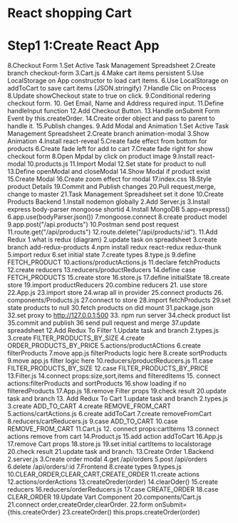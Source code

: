 # React shopping Cart
# Step1 1:Create React App
8.Checkout Form
   1.Set Active Task  Management Spreadsheet
   2.Create branch checkout-form
   3.Cart.js
   4.Make cart items persistent
   5.Use LocalStorage on App constructor to load cart items.
   6.Use LocalStorage on addToCart to save cart items (JSON.stringify)
   7.Handle Clic on Process
   8.Update showCheckout state to true on click.
   9.Conditional redering checkout form.
   10. Get Email, Name and Address required input.
   11.Define handleInput function
   12.Add Checkout Button.
   13.Handle onSubmit Form Event by this.createOrder.
   14.Create order object and pass to parent to handle it.
   15.Publish changes.
9.Add Modal and Animation
   1.Set Active Task  Management Spreadsheet
   2.Create branch animation-modal
   3.Show Animation
   4.Install react-reveal
   5.Create fade effect from bottom for products
   6.Create fade left for add to cart
   7.Create fade right for show checkout form
   8.Open Mpdal by click on product image
   9.Install react-modal
   10.products.js
   11.Import Modal
   12.Set state for product to null
   13.Define openModal and closeModal
   14.Show Modal if product exist
   15.Create Modal
   16.Create zoom effect for modal
   17.index.css
   18.Style product Details
   19.Commit and Publish changes
   20.Pull request,merge, change to master
   21.Task Management Spreadsheet set it done
 10.Create Products Backend
    1.Install nodemon globally
    2.Add Server.js
    3.Install express body-parser mongoose shortid
    4.Install MongoDB
    5.app=express()
    6.app.use(bodyParser.json())
    7.mongoose.connect
    8.create product model
    9.app.post("/api.products")
    10.Postman send post request
    11.route.get("/api/products")
    12.route.delete("/api/products/:id").
11.Add Redux
    1.what is redux (diagram)
    2.update task on spreadsheet
    3.create branch add-redux-products
    4.npm install redux react-redux redux-thunk
    5.import redux
    6.set initial state
    7.create types
    8.type.js
    9.define FETCH_PRODUCT
    10.actions/productActions.js
    11.declare fetchProducts
    12.create reducers
    13.reducers/productReducers
    14.define case FETCH_PRODUCTS
    15.create store
    16.store.js
    17.define initialState
    18.create store
    19.import productReducers
    20.combine reducers
    21. use store
    22.App.js
    23.import store
    24.wrap all in provider
    25.connect products
    26. components/Products.js
    27.connect to store
    28.import fetchProducts
    29.set state products to null
    30.fetch products on did mount
    31.package.json
    32.set proxy to http://127.0.0.1:500
    33. npm run server
    34.check product list
    35.commit and publish
    36 send pull request and merge
    37.update spreadsheet
12.Add Redux To Filter
    1.Update task and branch
    2.types.js
    3.create FILTER_PRODUCTS_BY_SIZE
    4.create ORDER_PRODUCTS_BY_PRICE
    5.actions/productACtions
    6.create filterProducts
    7.move app.js filterProducts logic here
    8.create sortProducts
    9.move app.js filter logic here
    10.reducers/productReducers.js
    11.case FILTER_PRODUCTS_BY_SIZE
    12.case FILTER_PRODUCTS_BY_PRICE
    13.Filter.js
    14.connect props:size,sort,items and filteredItems
    15. connect actions:filterProducts and sortProducts
    16.show loading if no filteredProducts
    17.App.js
    18.remove Filter props
    19.check result
    20.update task and branch
13. Add Redux To Cart
    1.update task and branch
    2.types.js
    3.create ADD_TO_CART
    4.create REMOVE_FROM_CART
    5.actions/cartActions.js
    6.create addToCart
    7.create removeFromCart
    8.reducers/cartReducers.js
    9.case ADD_TO_CART
    10.case REMOVE_FROM_CART
    11.Cart.js
    12. connect props:cartItems
    13.connect actions remove from cart
    14.Product.js
    15.add action addToCart
    16.App.js
    17.remove Cart props
    18.store.js
    19.set initial cartItems to localstorage
    20.check result
    21.update task and branch.
13.Create Order
    1.Backend
    2.server.js
    3.Create order modal
    4.get /api/orders
    5.post /api/orders
    6.delete /api/orders/:id
    7.Frontend
    8.create types
    9.types.js
    10.CLEAR_ORDER,CLEAR_CART,CREATE_ORDER
    11.create actions
    12.actions/orderActions
    13.createOreder(order)
    14.clearOder()
    15.create reducers
    16.reducers/orderReducers.js
    17.case CREATE_ORDER
    18.case CLEAR_ORDER
    19.Update Vart Component
    20.components/Cart.js
    21.connect order,createOrder,clearOrder.
    22.form onSubmit={this.createOrder}
    23.createOrder() this.props.createOrder(order)
    


